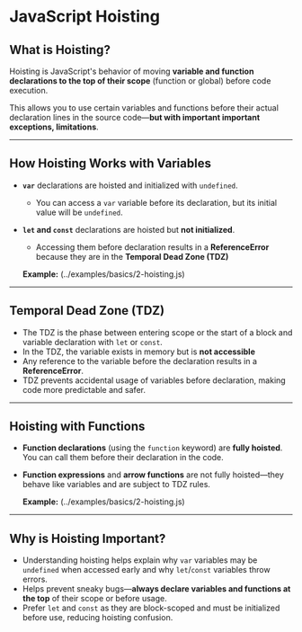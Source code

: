 # JavaScript Hoisting

## What is Hoisting?

Hoisting is JavaScript's behavior of moving **variable and function declarations to the top of their scope** (function or global) before code execution.

This allows you to use certain variables and functions before their actual declaration lines in the source code—**but with important important exceptions, limitations**.

---

## How Hoisting Works with Variables

- **`var`** declarations are hoisted and initialized with `undefined`.
  - You can access a `var` variable before its declaration, but its initial value will be `undefined`.
- **`let` and `const`** declarations are hoisted but **not initialized**.

  - Accessing them before declaration results in a **ReferenceError** because they are in the **Temporal Dead Zone (TDZ)**

  **Example:** (../examples/basics/2-hoisting.js)

---

## Temporal Dead Zone (TDZ)

- The TDZ is the phase between entering scope or the start of a block and variable declaration with `let` or `const`.
- In the TDZ, the variable exists in memory but is **not accessible**
- Any reference to the variable before the declaration results in a **ReferenceError**.
- TDZ prevents accidental usage of variables before declaration, making code more predictable and safer.

---

## Hoisting with Functions

- **Function declarations** (using the `function` keyword) are **fully hoisted**. You can call them before their declaration in the code.
- **Function expressions** and **arrow functions** are not fully hoisted—they behave like variables and are subject to TDZ rules.

  **Example:** (../examples/basics/2-hoisting.js)

---

## Why is Hoisting Important?

- Understanding hoisting helps explain why `var` variables may be `undefined` when accessed early and why `let`/`const` variables throw errors.
- Helps prevent sneaky bugs—**always declare variables and functions at the top** of their scope or before usage.
- Prefer `let` and `const` as they are block-scoped and must be initialized before use, reducing hoisting confusion.
